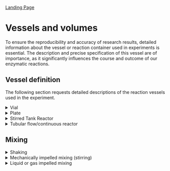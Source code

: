 [Landing Page](/Readme.md)

# Vessels and volumes

To ensure the reproducibility and accuracy of research results, detailed information about the vessel or reaction container used in experiments is essential. The description and precise specification of this vessel are of importance, as it significantly influences the course and outcome of our enzymatic reactions.

## Vessel definition

The following section requests detailed descriptions of the reaction vessels used in the experiment.

<details> <Summary>Vial</Summary>

### Vial

Vials are sealable containers available in various sizes and materials, playing a crucial role in sample storage and handling, as well as serving as reaction vessels.


- __vial_size__
  - Type: posfloat
  - Description: The vial's size, which can be its volume or its dimensions.
 
- __vial_size_unit__
  - Type: string
  - Description: For describing the vial size, you can use mL (milliliters) as the unit when referring to volume or cm (centimeters) when referring to dimensions.

- __vial_material__
  - Type: string
  - Description: Specify the material of the vial, such as glass or plastic, as it can influence the reaction.

- __closure_type__
  - Type: string
  - Description: Indicate the type of closure or stopper used for the vial, as it affects sealing and the course of the reaction. If no closure or seal was used for the vial, it should be noted as well.

<hr>

- __special_treament__
  - Type: string
  - Description: If there are any other specific methods, procedures, characteristics or aspects related to the vial or its preparation for the reaction that are important for reproducibility and are not                    described by the aforementioned metadata, they should be explained here.



</details>

<details> <Summary>Plate</Summary>

### Plate

It's crucial to provide detailed information about the plate type, material, well configuration, and other relevant specifications to ensure reproducibility and accuracy of the experimental setup.

- __plate_type__
  - Type: string
  - Description: The type of plate, such as microtiter plate, deep-well plate, or others.
 
- __plate_material__
  - Type: string
  - Description: The material from which the plate is made, such as plastic (polystyrene), glass, or metal.

- __number_of_wells__
  - Type: string
  - Description: The total number of wells or cavities in the plate.

- __well_shape__
  - Type: string
  - Descrption: The shape of the wells, such as round, rectangular, square, etc.
 
- __well_volume__
  - Type: string
  - Description: The volume that each well can hold, usually expressed in µL (microliters).
 
- __well_arrangement__
  - Type: string
  - Description: The arrangement of the wells in the plate, for example, in rows and columns.
 
- __sealing_method__
  - Type: string
  - Description: If the wells were sealed with a sealing film or cover, this should be indicated. (__if_applicable__)

- __sealing_material__
  - Type: string
  - Description: The material of the sealing film or cover. (__if_applicable__)

  <hr>

- __special_treament__
  - Type: string
  - Description: If there are any other specific methods, procedures, characteristics or aspects related to the plate or its preparation for the reaction that are important for reproducibility and are not                    described by the aforementioned metadata, they should be explained here.


</details>



<details> <Summary>Stirred Tank Reactor</Summary>


### StirredTankReactor

Stirred Tank Reactors (STRs) are frequently employed as versatile and controlled vessels, allowing for precise regulation of key parameters like temperature, pH, and agitation speed. All relevant specifications or attributes need to be described.


- __type__
  - Type: string
  - Description: There are several types of Stirred Tank Reactors, differing in design and intended use. A detailed description is required.

- __material__
  - Type: string
  - Description: Material the reactor is made of, e.g. glass, polypropylene etc.

- __volume__
  - Type: posfloat
  - Description: Indicate the total volume capacity of the Stirred Tank Reactor.

- __volume_unit__
  - Type: string
  - Description: The unit of the volume is typically expressed in L (liters).

- __geometry__
  - Type: string
  - Description: What is the geometry of the reactor, in particular of interest is the ratio of height to width.

- __bottom_type__
  - Type: string
  - Description: Shape of the bottom of the reactor, e.g. a round bottom or a flat bottom.

- __gas_consumption__
  - Type: string
  - Description: Common gases that are supplied to the reactor include, e.g., air, oxygen, hydrogen, etc.

- __gas_supply__
  - Type: string
  - Description: Gas can be supplied to a Stirred Tank Reactor in various ways, such as through sparging using a tube or an aeration basket, bubbling, or direct injection into the reactor vessel.

- __gas_supply_rate__
  - Type: posfloat
  - Description: Specification of the gas supply rate.

- __gas_supply_rate_unit__
  - Type: string
  - Description: The units for the gas supply rate in a Stirred Tank Reactor can be L/min (liters per minute), m³/h (cubic meters per hour), or other volume units per unit of time.
  - 
- __temperature_control__
  - Type: string
  - Description: The temperature in a Stirred Tank Reactor can be controlled through various methods, typically using external heat sources or cooling systems such as heating jackets, cooling coils, or external             temperature control units.

<hr>

- __special_treament__
  - Type: string
  - Description: If there are any other specific methods, procedures, characteristics or aspects related to the Stirred Tank Reactor or its preparation for the reaction that are important for reproducibility and are not     described by the aforementioned metadata, they should be explained here.

</details>

<details> <Summary>Tubular flow/continuous reactor</Summary>

### TubularFlowContinuousReactor

Description of flow reactors for, for example plug flow reactors


- __volume_reactor__
  - Type: posfloat
  - Description: The volume of the flow reactor

- __volume_unit__
  - Type: string
  - Description: The volume unit of the flow reactor

- __geometry__
  - Type: string
  - Description: The exact geometry of the flow reactor

- __reactor_type__
  - Type: string
  - Description: What kind of reactor is applied in the experiment, is it a packed bed reactor, or a plug flow reactor?

- __material__
  - Type: string
  - Description: Material the reactor is made of, e.g. glass, polypropylene etc.

- __tubing__
  - Type: string
  - Description: Which tubing is connected to the reactor, transporting the reaction solution?

- __localisation_of_the_catalyst__
  - Type: string
  - Description: Where is the catalyst localised in the flow reactor?

</details>


## Mixing

<details> <Summary>Shaking</Summary>

### Shaking

Describes the shaked mixing of a reaction vessel


- __shaking_type__
  - Type: string
  - Description: What kind of shaking was applied to mix the reaction, was it a horizontal or vertically shaken system?

- __deflection__
  - Type: posfloat
  - Description: How big is the deflection of the horizontally shaken system?

- __deflection_unit__
  - Type: string
  - Description: Unit of the deflection

- __speed__
  - Type: posfloat
  - Description: How fast was the system shaken?

- __speed_unit__
  - Type: string
  - Description: Unit of the shaking speed, for example rounds per minute (rpm)

- __position__
  - Type: string
  - Description: How was the to be shaken vessel positioned relatively to the deflection

</details>

<details> <Summary>Mechanically impelled mixing (stirring)</Summary>

### MechanicallyImplledmixing

Description of a by stirring mechanically mixed system


- __stirring_type__
  - Type: string
  - Description: What kind of impelling was applied? A magnetic stirrer? A stirrer blade?

- __number_of_stirrers__
  - Type: posfloat
  - Description: How many stirrers are available in the system?

- __distance_between_stirrers__
  - Type: posfloat
  - Description: How much distance is between the stirrers?

- __distance_between_stirrers_unit__
  - Type: string
  - Description: Unit of the distance between the stirrers

- __stirrer_blade_pitch_angle__
  - Type: posfloat
  - Description: The Pitch angle of the stirrers (in °)

- __number_of_stirrer_blades__
  - Type: posfloat
  - Description: How many stirrer blades are on the stirrer?

- __stirrer_geometry__
  - Type: string
  - Description: Description of the stirrer morphology

- __speed__
  - Type: posfloat
  - Description: Stirring speed used in the experiment

- __speed_unit__
  - Type: string
  - Description: Unit of the stirring speed

- __height_of_stirrer_above_vessel_base__
  - Type: posfloat
  - Description: How much space is between the stirrer and the base of the vessel?

- __height_of_stirrer_above_vessel_base_unit__
  - Type: string
  - Description: Speed of the height of stirrer above vessel base unit

- __power_per_volume__
  - Type: posfloat
  - Description: Stirring power added to the system due to the mixing

- __power_per_volume_unit__
  - Type: string
  - Description: Stirring power unit

  </details>

  <details> <Summary>Liquid or gas impelled mixing</Summary>

### LiquidOrGasImpelledMixing

Describes the shaked mixing of a reaction vessel


- __volume_of_liquid_solid_phase???__
  - Type: string
  - Description: ???

- __residence_time__
  - Type: posfloat
  - Description: What is the residence time of the reaction solution in the reactor?

- __reynolds_number__
  - Type: string
  - Description: What is the reynolds number?

- __passive_mixing__
  - Type: String
  - Description: What is the morphology of the coils??

- __active_T_or_Y_mixer__
  - Type: String
  - Description: Description of the T or Y mixer

- __pulsing__
  - Type: String
  - Description: Description of the pulsing process



</details>
